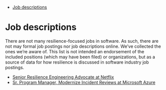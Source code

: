 <!-- prettier-ignore-start -->

<!-- START doctoc generated TOC please keep comment here to allow auto update -->
<!-- DON'T EDIT THIS SECTION, INSTEAD RE-RUN doctoc TO UPDATE -->


- [Job descriptions](#job-descriptions)

<!-- END doctoc generated TOC please keep comment here to allow auto update -->

<!-- prettier-ignore-end -->

# Job descriptions

There are not many resilience-focused jobs in software. As such, there are not may
formal job postings nor job descriptions online. We’ve collected the ones we’re aware
of. This list is not intended an endorsement of the included positions (which may have
been filed) or organizations, but as a source of data for how resilience is discussed in
software industry job postings.

- [Senior Resilience Engineering Advocate at Netflix](https://www.linkedin.com/jobs/view/sr-resilience-engineering-advocate-at-netflix-1222215926/)
- [Sr. Program Manager, Modernize Incident Reviews at Microsoft Azure](https://www.linkedin.com/jobs/view/sr-program-manager-at-microsoft-1414610007/)
